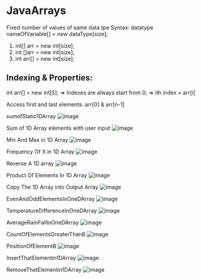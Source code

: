 # JavaArrays

Fixed number of values of same data tpe
Syntax: datatype nameOfVariable[] = new dataType[size];
1. int[] arr = new int[size];
2. int []arr = new int[size];
3. int arr[] = new int[size];

Indexing & Properties:
----------------------
int arr[] = new int[5];
 => Indexes are always start from 0;
 => ith index = arr[i]
 
 Access first and last elements: arr[0] & arr[n-1]
 
sumofStatic1DArray
![image](https://user-images.githubusercontent.com/48117959/235366866-c04c7c10-8b69-4197-8f09-33be15fb303a.png)

Sum of 1D Array elements with user input
![image](https://user-images.githubusercontent.com/48117959/235366026-bd589e43-d930-4f44-9324-6ef0fc91a0d2.png)

Min And Max in 1D Array
![image](https://user-images.githubusercontent.com/48117959/235367446-8270de7a-11bb-4136-a0c9-006e3497e686.png)

Frequency Of X in 1D Array
![image](https://user-images.githubusercontent.com/48117959/235368234-2b7f3aa2-c46d-432a-8c3c-ace99761e6de.png)

Reverse A 1D array
![image](https://user-images.githubusercontent.com/48117959/235396037-c6d1f182-c10c-4d61-967b-b9c0a5206b1f.png)

Product Of Elements In 1D Array
![image](https://user-images.githubusercontent.com/48117959/235397080-097a31ed-6557-4717-a604-832f2f2f2b1b.png)

Copy The 1D Array into Output Array
![image](https://user-images.githubusercontent.com/48117959/235402507-42b3ef4e-9607-4130-bb4c-4bd8fd23f8e8.png)

EvenAndOddElementsInOneDArray
![image](https://user-images.githubusercontent.com/48117959/235403953-f6fa529e-829d-46b9-8663-64c3e70b4e01.png)

TemperatureDifferenceInOneDArray
![image](https://user-images.githubusercontent.com/48117959/235405488-3fa10a86-3dc9-4d19-98c1-cd984243ae6e.png)

AverageRainFallInOneDArray
![image](https://user-images.githubusercontent.com/48117959/235406089-99df106e-2757-4c3b-9edc-4ffc72c3d85a.png)

CountOfElementsGreaterThanB
![image](https://user-images.githubusercontent.com/48117959/235485061-a542b82b-e510-4569-bb6a-d85d376127d0.png)

PositionOfElementB
![image](https://user-images.githubusercontent.com/48117959/235487034-7e814c10-3f6a-4d46-a09c-0e76e7ccf8ce.png)

InsertThatElementin1DArray
![image](https://user-images.githubusercontent.com/48117959/235492470-3e8a40d0-cce4-4053-a111-240e1634b1df.png)

RemoveThatElementin1DArray
![image](https://user-images.githubusercontent.com/48117959/235498624-23611020-8e0b-4a36-b2c2-af933772f95a.png)




